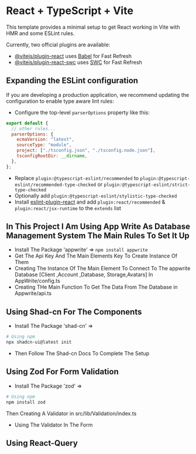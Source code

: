 # React + TypeScript + Vite

This template provides a minimal setup to get React working in Vite with HMR and some ESLint rules.

Currently, two official plugins are available:

- [@vitejs/plugin-react](https://github.com/vitejs/vite-plugin-react/blob/main/packages/plugin-react/README.md) uses [Babel](https://babeljs.io/) for Fast Refresh
- [@vitejs/plugin-react-swc](https://github.com/vitejs/vite-plugin-react-swc) uses [SWC](https://swc.rs/) for Fast Refresh

## Expanding the ESLint configuration

If you are developing a production application, we recommend updating the configuration to enable type aware lint rules:

- Configure the top-level `parserOptions` property like this:

```js
export default {
  // other rules...
  parserOptions: {
    ecmaVersion: "latest",
    sourceType: "module",
    project: ["./tsconfig.json", "./tsconfig.node.json"],
    tsconfigRootDir: __dirname,
  },
};
```

- Replace `plugin:@typescript-eslint/recommended` to `plugin:@typescript-eslint/recommended-type-checked` or `plugin:@typescript-eslint/strict-type-checked`
- Optionally add `plugin:@typescript-eslint/stylistic-type-checked`
- Install [eslint-plugin-react](https://github.com/jsx-eslint/eslint-plugin-react) and add `plugin:react/recommended` & `plugin:react/jsx-runtime` to the `extends` list

## In This Project I Am Using App Write As Database Management System The Main Rules To Set It Up

- Install The Package 'appwrite' =>
  `npm install appwrite`
- Get The Api Key And The Main Elements Key To Create Instance Of Them
- Creating The Instance Of The Main Element To Connect To The appwrite Database
  [Client ,Account ,Database, Storage,Avatars] In AppWrite/config.ts
- Creating THe Main Function To Get The Data From The Database in Appwrite/api.ts

## Using Shad-cn For The Components

- Install The Package 'shad-cn' =>

```bash
# Using npm
npx shadcn-ui@latest init
```

- Then Follow The Shad-cn Docs To Complete The Setup

## Using Zod For Form Validation

- Install The Package 'zod' =>

```bash
# Using npm
npm install zod
```

Then Creating A Validator in src/lib/Validation/index.ts

- Using The Validator In The Form

## Using React-Query
